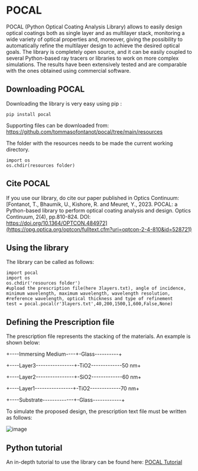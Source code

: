 # POCAL

POCAL (Python Optical Coating Analysis Library) allows to easily design optical coatings both as single layer and as multilayer stack, monitoring a wide variety of optical properties and, moreover, giving the possibility to automatically refine the multilayer design to achieve the desired optical goals. The library is completely open source, and it can be easily coupled to several Python-based ray tracers or libraries to work on more complex simulations. The results have been extensively tested and are comparable with the ones obtained using commercial software.

## **Downloading POCAL**

Downloading the library is very easy using pip :

```
pip install pocal
```

Supporting files can be downloaded from: https://github.com/tommasofontanot/pocal/tree/main/resources

The folder with the resources needs to be made the current working directory.

```
import os
os.chdir(resources folder)
```

## **Cite POCAL**

If you use our library, do cite our paper published in Optics Continuum: [Fontanot, T., Bhaumik, U., Kishore, R. and Meuret, Y., 2023. POCAL: a Python-based library to perform optical coating analysis and design. Optics Continuum, 2(4), pp.810-824. DOI: https://doi.org/10.1364/OPTCON.484972](https://opg.optica.org/optcon/fulltext.cfm?uri=optcon-2-4-810&id=528721)

## **Using the library**

The library can be called as follows:

```
import pocal
import os
os.chdir('resources folder')
#upload the prescription file(here 3layers.txt), angle of incidence, minimum wavelength, maximum wavelength, wavelength resolution, 
#reference wavelength, optical thickness and type of refinement
test = pocal.pocal(r'3layers.txt',40,200,1500,1,600,False,None)
```


## **Defining the Prescription file**

The prescription file represents the stacking of the materials. An example is shown below:

+----Immersing Medium----+-Glass----------+

+----Layer3----------------+-TiO2-------------50 nm+

+----Layer2----------------+-SiO2-------------60 nm+

+----Layer1----------------+-TiO2-------------70 nm+

+----Substrate-------------+-Glass------------+


To simulate the proposed design, the prescription text file must be written as follows:

![image](https://user-images.githubusercontent.com/18205576/229857312-8f7d8ce8-ad8e-46c9-bd0b-ce8e2bbe67c4.png)


## **Python tutorial**

An in-depth tutorial to use the library can be found here: [POCAL Tutorial](https://github.com/tommasofontanot/pocal/blob/main/Pocal.ipynb)
